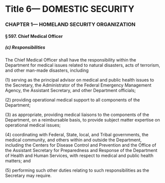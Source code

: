 
# Title 6— DOMESTIC SECURITY
### CHAPTER 1— HOMELAND SECURITY ORGANIZATION
#### § 597. Chief Medical Officer
##### (c) Responsibilities

The Chief Medical Officer shall have the responsibility within the Department for medical issues related to natural disasters, acts of terrorism, and other man-made disasters, including

(1) serving as the principal advisor on medical and public health issues to the Secretary, the Administrator of the Federal Emergency Management Agency, the Assistant Secretary, and other Department officials;

(2) providing operational medical support to all components of the Department;

(3) as appropriate, providing medical liaisons to the components of the Department, on a reimbursable basis, to provide subject matter expertise on operational medical issues;

(4) coordinating with Federal, State, local, and Tribal governments, the medical community, and others within and outside the Department, including the Centers for Disease Control and Prevention and the Office of the Assistant Secretary for Preparedness and Response of the Department of Health and Human Services, with respect to medical and public health matters; and

(5) performing such other duties relating to such responsibilities as the Secretary may require.
